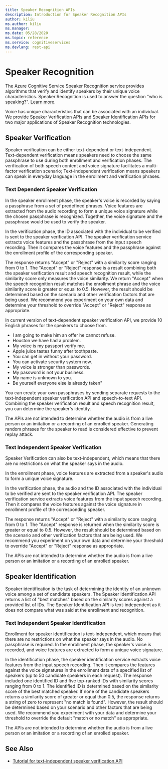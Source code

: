 ```yaml
---
title: Speaker Recognition APIs
description: Introduction for Speaker Recognition APIs
author: kiliu
ms.author: kiliu
ms.manager: 
ms.date: 05/28/2020
ms.topic: reference
ms.service: cognitiveservices
ms.devlang: rest-api
---
```


# Speaker Recognition

The Azure Cognitive Service Speaker Recognition service provides algorithms that verify and identify speakers by their unique voice characteristics. Speaker Recognition is used to answer the question "who is speaking?". [Learn more](https://azure.microsoft.com/en-us/services/cognitive-services/speaker-recognition/).

Voice has unique characteristics that can be associated with an individual. We provide Speaker Verification APIs and Speaker Identification APIs for two major applications of Speaker Recognition technologies.

## Speaker Verification

Speaker verification can be either text-dependent or text-independent. Text-dependent verification means speakers need to choose the same passphrase to use during both enrollment and verification phases. The verification of both speech content and voice signature facilitates a multi-factor verification scenario; Text-independent verification means speakers can speak in everyday language in the enrollment and verification phrases.

### Text Dependent Speaker Verification

In the speaker enrollment phase, the speaker's voice is recorded by saying a passphrase from a set of predefined phrases. Voice features are extracted from the audio recording to form a unique voice signature while the chosen passphrase is recognized. Together, the voice signature and the passphrase would be used to verify the speaker.

In the verification phase, the ID associated with the individual to be verified is sent to the speaker verification API. The speaker verification service extracts voice features and the passphrase from the input speech recording. Then it compares the voice features and the passphrase against the enrollment profile of the corresponding speaker.

The response returns "Accept" or "Reject" with a similarity score ranging from 0 to 1. The "Accept" or "Reject" response is a result combining both the speaker verification result and speech recognition result, while the similarity score only measures the voice similarity. We return "Accept" when the speech recognition result matches the enrollment phrase and the voice similarity score is greater or equal to 0.5. However, the result should be determined based on the scenario and other verification factors that are being used. We recommend you experiment on your own data and determine your threshold to override "Accept" or "Reject" response as appropriate.

In current version of text-dependent speaker verification API, we provide 10 English phrases for the speakers to choose from.

- I am going to make him an offer he cannot refuse.
- Houston we have had a problem.
- My voice is my passport verify me.
- Apple juice tastes funny after toothpaste.
- You can get in without your password.
- You can activate security system now.
- My voice is stronger than passwords.
- My password is not your business.
- My name is unknown to you.
- Be yourself everyone else is already taken"

You can create your own passphrases by sending separate requests to the text-independent speaker verification API and speech-to-text API. Combining the speaker verification result and speech recognition result, you can determine the speaker's identity.

The APIs are not intended to determine whether the audio is from a live person or an imitation or a recording of an enrolled speaker. Generating random phrases for the speaker to read is considered effective to prevent replay attack.

### Text Independent Speaker Verification

Speaker Verification can also be text-independent, which means that there are no restrictions on what the speaker says in the audio.

In the enrollment phase, voice features are extracted from a speaker's audio to form a unique voice signature.

In the verification phase, the audio and the ID associated with the individual to be verified are sent to the speaker verification API. The speaker verification service extracts voice features from the input speech recording. Then it compares the voice features against the voice signature in enrollment profile of the corresponding speaker.

The response returns "Accept" or "Reject" with a similarity score ranging from 0 to 1. The "Accept" response is returned when the similarity score is greater or equal to 0.5. However, the result should be determined based on the scenario and other verification factors that are being used. We recommend you experiment on your own data and determine your threshold to override "Accept" or "Reject" response as appropriate.

The APIs are not intended to determine whether the audio is from a live person or an imitation or a recording of an enrolled speaker.

## Speaker Identification

Speaker identification is the task of determining the identity of an unknown voice among a set of candidate speakers. The Speaker Identification API returns a list of "best matches" based on the similarity scores against a provided list of IDs. The Speaker Identification API is text-independent as it does not compare what was said at the enrollment and recognition.

### Text Independent Speaker Identification

Enrollment for speaker identification is text-independent, which means that there are no restrictions on what the speaker says in the audio. No passphrase is required. In the enrollment phase, the speaker's voice is recorded, and voice features are extracted to form a unique voice signature.

In the identification phase, the speaker identification service extracts voice features from the input speech recording. Then it compares the features against the voice signatures in the enrollment data of a specified list of speakers (up to 50 candidate speakers in each request). The response included one identified ID and five top-ranked IDs with similarity scores ranging from 0 to 1. The identified ID is determined based on the similarity score of the best matched speaker. If none of the candidate speakers returns a similarity score of greater or equal than 0.5, the response returns a string of zero to represent "no match is found". However, the result should be determined based on your scenario and other factors that are being used. We recommend you experiment with your data and determine your threshold to override the default "match or no match" as appropriate.

The APIs are not intended to determine whether the audio is from a live person or an imitation or a recording of an enrolled speaker.

## See Also

- [Tutorial for text-independent speaker verification API](https://azure.microsoft.com/en-us/resources/videos/speaker-recognition-text-independent-verification-developer-tutorial/)